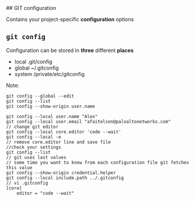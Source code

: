 <div class="title-icon" style="background-image: url(/course/assets/icons/configuration.svg)"></div>
## GIT configuration

Contains your project-specific **configuration** options


## ``git config``

Configuration can be stored in **three** different **places**

* local .git/config <!-- .element: class="fragment fade-up" -->
* global ~/.gitconfig <!-- .element: class="fragment fade-up" -->
* system /private/etc/gitconfig <!-- .element: class="fragment fade-up" -->

Note:
```
git config --global --edit
git config --list
git config --show-origin user.name

git config --local user.name "Alex"
git config --local user.email "afaitelson@paloaltonetworks.com"
// change git editor
git config --local core.editor 'code --wait'
git config --local -e
// remove core.editor line and save file
//check your settings
git config --list
// git uses last values
// some time you want to know from each configuration file git fetches this value
git config --show-origin credential.helper
git config --local include.path ../.gitconfig
// vi .gitconfig
[core]
    editor = "code --wait"
```
